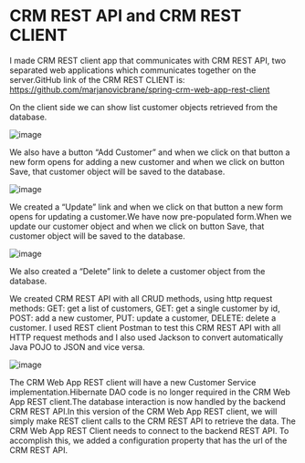 # CRM REST API and CRM REST CLIENT

I made CRM REST client app that communicates with CRM REST API, two separated web applications which communicates together on the server.GitHub link of the CRM REST CLIENT is: https://github.com/marjanovicbrane/spring-crm-web-app-rest-client


On the client side we can show list customer objects retrieved from the database.

![image](https://user-images.githubusercontent.com/61464267/128600468-7777808a-fdb4-4237-851d-cbb3138fce96.png)


We also have a button “Add Customer” and when we click on that button a new form opens for adding a new customer and when we click on button Save, that customer object will be saved to the database.

![image](https://user-images.githubusercontent.com/61464267/128600684-2ca23936-8672-4dab-ba50-315da304b332.png)

We created a “Update” link and when we click on that button a new form opens for updating a customer.We have now pre-populated form.When we update our customer object and when we click on button Save, that customer object will be saved to the database.

![image](https://user-images.githubusercontent.com/61464267/128600771-d8db5ca0-775b-4cb4-ae3a-8e9f48af2805.png)

We also created a “Delete” link to delete a customer object from the database.

We created CRM REST API with all CRUD methods, using http request methods:
GET: get a list of customers, GET: get a single customer by id, POST: add a new customer, PUT: update a customer, DELETE: delete a customer.
I used REST client Postman to test this CRM REST API with all HTTP request methods and I also used Jackson to convert automatically Java POJO to JSON and vice versa.

![image](https://user-images.githubusercontent.com/61464267/128600845-bdd4a8d2-0106-410a-b2a9-769383b0a8d5.png)

The CRM Web App REST client will have a new Customer Service implementation.Hibernate DAO code is no longer required in the CRM Web App REST client.The database interaction is now handled by the backend CRM REST API.In this version of the CRM Web App REST client, we will simply make REST client calls to the CRM REST API to retrieve the data. 
The CRM Web App REST Client needs to connect to the backend REST API. To accomplish this, we added a configuration property that has the url of the CRM REST API.








